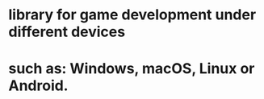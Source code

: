 # library for game development under different devices
# such as: Windows, macOS, Linux or Android.
